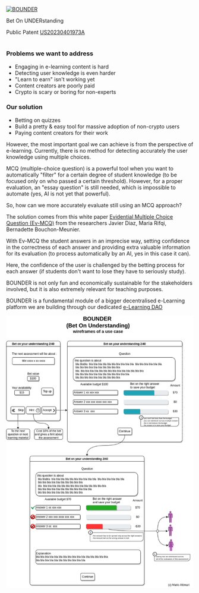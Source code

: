 [![BOUNDER](https://raw.githubusercontent.com/e-Learning-DAO/BOUNDER/main/Bounder-logo.png)](https://github.com/eLearningDAO)

Bet On UNDERstanding

Public Patent [US20230401973A](https://github.com/eLearningDAO/BOUNDER/blob/main/US20230401973A.pdf)
#

### Problems we want to address  
- Engaging in e-learning content is hard
- Detecting user knowledge is even harder
- "Learn to earn" isn't working yet
- Content creators are poorly paid
- Crypto is scary or boring for non-experts

### Our solution 
- Betting on quizzes
- Build a pretty & easy tool for massive adoption of non-crypto users
- Paying content creators for their work


However, the most important goal we can achieve is from the perspective of e-learning. Currently, there is no method for detecting accurately the user knowledge using multiple choices.

MCQ (multiple-choice question) is a powerful tool when you want to automatically "filter" for a certain degree of student knowledge (to be focused only on who passed a certain threshold). However, for a proper evaluation, an "essay question" is still needed, which is impossible to automate (yes, AI is not yet that powerful).

So, how can we more accurately evaluate still using an MCQ approach?

The solution comes from this white paper [Evidential Multiple Choice Question (Ev-MCQ)](https://www.researchgate.net/publication/242679731_Evidential_Multiple_Choice_Questions) from the researchers Javier Diaz, Maria Rifqi, Bernadette Bouchon-Meunier.

With Ev-MCQ the student answers in an imprecise way, setting confidence in the correctness of each answer and providing extra valuable information for its evaluation (to process automatically by an AI, yes in this case it can).

Here, the confidence of the user is challenged by the betting process for each answer (if students don't want to lose they have to seriously study).

BOUNDER is not only fun and economically sustainable for the stakeholders involved, but it is also extremely relevant for teaching purposes.

BOUNDER is a fundamental module of a bigger decentralised e-Learning platform we are building through our dedicated [e-Learning DAO](https://github.com/eLearningDAO)

[![BOUNDER](https://raw.githubusercontent.com/e-Learning-DAO/BOUNDER/main/BOUNDER-usecase.png)](https://github.com/eLearningDAO)
